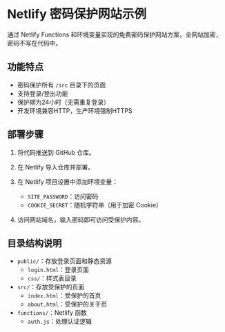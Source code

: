 # Netlify 密码保护网站示例

通过 Netlify Functions 和环境变量实现的免费密码保护网站方案，全网站加密，密码不写在代码中。

## 功能特点

- 密码保护所有 `/src` 目录下的页面
- 支持登录/登出功能
- 保护期为24小时（无需重复登录）
- 开发环境兼容HTTP，生产环境强制HTTPS

## 部署步骤

1. 将代码推送到 GitHub 仓库。

2. 在 Netlify 导入仓库并部署。

3. 在 Netlify 项目设置中添加环境变量：
   - `SITE_PASSWORD`：访问密码
   - `COOKIE_SECRET`：随机字符串（用于加密 Cookie）

4. 访问网站域名，输入密码即可访问受保护内容。

## 目录结构说明

- `public/`：存放登录页面和静态资源
  - `login.html`：登录页面
  - `css/`：样式表目录
- `src/`：存放受保护的页面
  - `index.html`：受保护的首页
  - `about.html`：受保护的关于页
- `functions/`：Netlify 函数
  - `auth.js`：处理认证逻辑